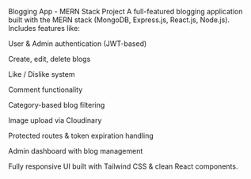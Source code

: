  Blogging App - MERN Stack Project
 A full-featured blogging application built with the MERN stack (MongoDB, Express.js, React.js, Node.js).
 Includes features like:

 User & Admin authentication (JWT-based)

 Create, edit, delete blogs

 Like / Dislike system

 Comment functionality

 Category-based blog filtering

 Image upload via Cloudinary

 Protected routes & token expiration handling

 Admin dashboard with blog management

Fully responsive UI built with Tailwind CSS & clean React components.
